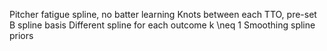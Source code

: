 Pitcher fatigue spline, no batter learning
Knots between each TTO, pre-set B spline basis
Different spline for each outcome k \neq 1 
Smoothing spline priors